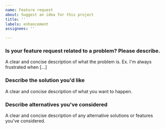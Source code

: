 ```yaml
---
name: Feature request
about: Suggest an idea for this project
title: ''
labels: enhancement
assignees: ''

---
```


<h3>Is your feature request related to a problem? Please describe.</h3>
A clear and concise description of what the problem is. Ex. I'm always frustrated when [...]

<h3>Describe the solution you'd like</h3>
A clear and concise description of what you want to happen.

<h3>Describe alternatives you've considered</h3>
A clear and concise description of any alternative solutions or features you've considered.
